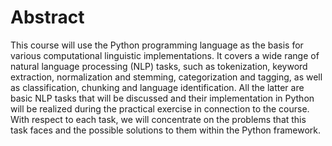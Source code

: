 # Abstract
This course will use the Python programming language as the basis for various computational linguistic implementations. It covers a wide range of natural language processing (NLP) tasks, such as tokenization, keyword extraction, normalization and stemming, categorization and tagging, as well as classification, chunking and language identification. All the latter are basic NLP tasks that will be discussed and their implementation in Python will be realized during the practical exercise in connection to the course. With respect to each task, we will concentrate on the problems that this task faces and the possible solutions to them within the Python framework.
